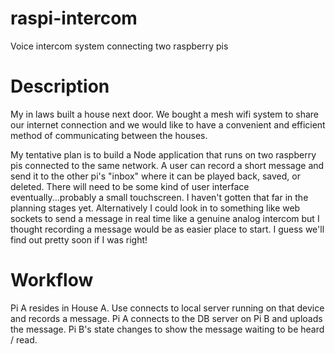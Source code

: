 # raspi-intercom

Voice intercom system connecting two raspberry pis

# Description

My in laws built a house next door. We bought a mesh wifi system to share our internet connection and we would like to have a convenient and efficient method of communicating between the houses. 

My tentative plan is to build a Node application that runs on two raspberry pis connected to the same network. A user can record a short message and send it to the other pi's "inbox" where it can be played back, saved, or deleted. There will need to be some kind of user interface eventually...probably a small touchscreen. I haven't gotten that far in the planning stages yet. Alternatively I could look in to something like web sockets to send a message in real time like a genuine analog intercom but I thought recording a message would be as easier place to start. I guess we'll find out pretty soon if I was right!

# Workflow

Pi A resides in House A. Use connects to local server running on that device and records a message. Pi A connects to the DB server on Pi B and uploads the message. Pi B's state changes to show the message waiting to be heard / read.